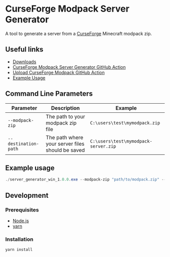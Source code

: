 # CurseForge Modpack Server Generator

A tool to generate a server from a [CurseForge](https://www.curseforge.com/minecraft/modpacks) Minecraft modpack zip.

## Useful links

- [Downloads](https://github.com/henkelmax/curseforge-modpack-server-generator/releases)
- [CurseForge Modpack Server Generator GitHub Action](https://github.com/henkelmax/build-modpack-server-action)
- [Upload CurseForge Modpack GitHub Action](https://github.com/henkelmax/upload-curseforge-modpack-action)
- [Example Usage](https://github.com/henkelmax/delivery-inc/blob/master/.github/workflows/release.yml)

## Command Line Parameters

| Parameter            | Description                                      | Example                              |
| -------------------- | ------------------------------------------------ | ------------------------------------ |
| `--modpack-zip`      | The path to your modpack zip file                | `C:\users\test\mymodpack.zip`        |
| `--destination-path` | The path where your server files should be saved | `C:\users\test\mymodpack-server.zip` |

## Example usage

``` ps1
./server_generator_win_1.0.0.exe --modpack-zip "path/to/modpack.zip" --destination-path "out/server.zip"
```

## Development

### Prerequisites

- [Node.js](https://nodejs.org/en/)
- [yarn](https://yarnpkg.com/getting-started/install)

### Installation

```sh
yarn install
```
